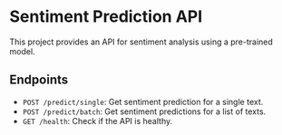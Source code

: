 # Sentiment Prediction API

This project provides an API for sentiment analysis using a pre-trained model.

## Endpoints

- `POST /predict/single`: Get sentiment prediction for a single text.
- `POST /predict/batch`: Get sentiment predictions for a list of texts.
- `GET /health`: Check if the API is healthy.
